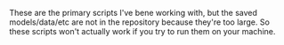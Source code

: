 These are the primary scripts I've bene working with, but the saved models/data/etc are not in the repository because they're too large. So these scripts won't actually work if you try to run them on your machine.
